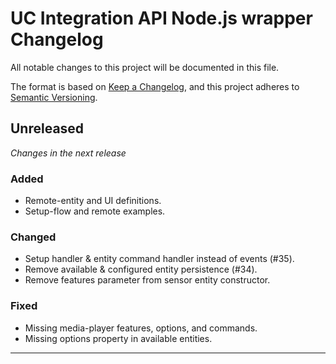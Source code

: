 # UC Integration API Node.js wrapper Changelog

All notable changes to this project will be documented in this file.

The format is based on [Keep a Changelog](https://keepachangelog.com/en/1.0.0/),
and this project adheres to [Semantic Versioning](https://semver.org/spec/v2.0.0.html).

## Unreleased

_Changes in the next release_

### Added
- Remote-entity and UI definitions.
- Setup-flow and remote examples.

### Changed
- Setup handler & entity command handler instead of events (#35).
- Remove available & configured entity persistence (#34).
- Remove features parameter from sensor entity constructor.

### Fixed
- Missing media-player features, options, and commands.
- Missing options property in available entities.

---
